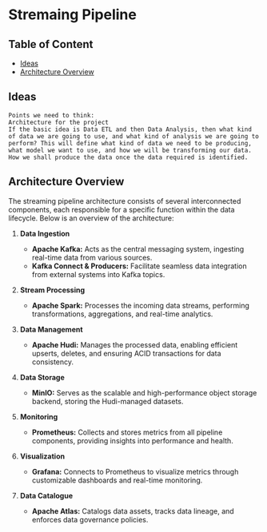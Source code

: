 # Stremaing Pipeline

## Table of Content
- [Ideas](#Ideas)
- [Architecture Overview](#architecture-overview)

## Ideas
    Points we need to think:
    Architecture for the project
    If the basic idea is Data ETL and then Data Analysis, then what kind of data we are going to use, and what kind of analysis we are going to perform? This will define what kind of data we need to be producing, what model we want to use, and how we will be transforming our data.
    How we shall produce the data once the data required is identified.

## Architecture Overview

The streaming pipeline architecture consists of several interconnected components, each responsible for a specific function within the data lifecycle. Below is an overview of the architecture:

1. **Data Ingestion**
   - **Apache Kafka:** Acts as the central messaging system, ingesting real-time data from various sources.
   - **Kafka Connect & Producers:** Facilitate seamless data integration from external systems into Kafka topics.

2. **Stream Processing**
   - **Apache Spark:** Processes the incoming data streams, performing transformations, aggregations, and real-time analytics.

3. **Data Management**
   - **Apache Hudi:** Manages the processed data, enabling efficient upserts, deletes, and ensuring ACID transactions for data consistency.

4. **Data Storage**
   - **MinIO:** Serves as the scalable and high-performance object storage backend, storing the Hudi-managed datasets.

5. **Monitoring**
   - **Prometheus:** Collects and stores metrics from all pipeline components, providing insights into performance and health.

6. **Visualization**
   - **Grafana:** Connects to Prometheus to visualize metrics through customizable dashboards and real-time monitoring.

7. **Data Catalogue**
   - **Apache Atlas:** Catalogs data assets, tracks data lineage, and enforces data governance policies.